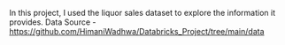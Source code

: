 In this project, I used the liquor sales dataset to explore the information it provides.
Data Source - https://github.com/HimaniWadhwa/Databricks_Project/tree/main/data
